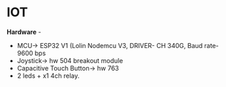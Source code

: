 # IOT

**Hardware** -
* MCU-> ESP32 V1 (Lolin Nodemcu V3, DRIVER- CH 340G, Baud rate- 9600 bps  
* Joystick-> hw 504 breakout module  
* Capacitive Touch Button-> hw 763  
* 2 leds + x1 4ch relay.  
